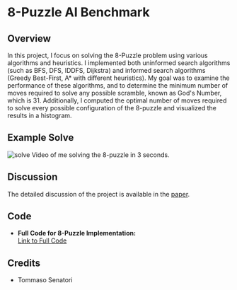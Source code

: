 # 8-Puzzle AI Benchmark

## Overview
In this project, I focus on solving the 8-Puzzle problem using various algorithms and heuristics. I implemented both uninformed search algorithms (such as BFS, DFS, IDDFS, Dijkstra) and informed search algorithms (Greedy Best-First, A* with different heuristics). My goal was to examine the performance of these algorithms, and to determine the minimum number of moves required to solve any possible scramble, known as God's Number, which is 31. Additionally, I computed the optimal number of moves required to solve every possible configuration of the 8-puzzle and visualized the results in a histogram.

## Example Solve
![solve](https://github.com/user-attachments/assets/5637bcf0-547a-47bd-9154-c3507ce5ab16)
Video of me solving the 8-puzzle in 3 seconds.

## Discussion
The detailed discussion of the project is available in the [paper](8_puzzle.pdf).

## Code
- **Full Code for 8-Puzzle Implementation:**  
  [Link to Full Code](8puzzle_Code.ipynb)

## Credits
- Tommaso Senatori
